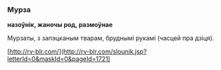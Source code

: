 ### Мурза
**назоўнік, жаночы род, размоўнае**

Мурзаты, з запэцканым тварам, бруднымі рукамі (часцей пра дзіця).

<a rel="author">[http://rv-blr.com/](http://rv-blr.com/slounik.jsp?letterId=0&maskId=0&pageId=1721)</a>
